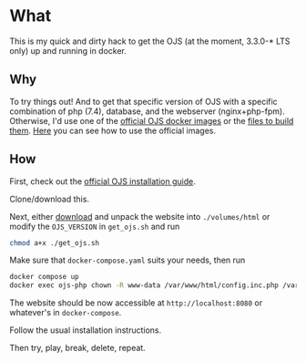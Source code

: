 # What

This is my quick and dirty hack to get the OJS (at the moment, 3.3.0-* LTS only) up and running in docker.

## Why

To try things out! And to get that specific version of OJS with a specific combination of php (7.4), database, and the webserver (nginx+php-fpm). Otherwise, I'd use one of the [official OJS docker images](https://hub.docker.com/r/pkpofficial/ojs) or the [files to build them](https://gitlab.com/pkp-org/docker/ojs). [Here](https://github.com/pkp/docker-ojs/tree/main) you can see how to use the official images.

## How

First, check out the [official OJS installation guide](https://docs.pkp.sfu.ca/admin-guide/3.3/en/requirements).

Clone/download this.

Next, either [download](https://pkp.sfu.ca/software/ojs/download/archive/) and unpack the website into `./volumes/html` or modify the `OJS_VERSION` in `get_ojs.sh` and run

```bash
chmod a+x ./get_ojs.sh
```

Make sure that `docker-compose.yaml` suits your needs, then run

```bash
docker compose up
docker exec ojs-php chown -R www-data /var/www/html/config.inc.php /var/www/html/public /var/www/html/cache /var/www/html/plugins /var/www/files
```

The website should be now accessible at `http://localhost:8080` or whatever's in `docker-compose`.

Follow the usual installation instructions.

Then try, play, break, delete, repeat.
